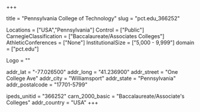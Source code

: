 
+++

title = "Pennsylvania College of Technology"
slug = "pct.edu_366252"

Locations = ["USA","Pennsylvania"]
Control = ["Public"]
CarnegieClassification = ["Baccalaureate/Associates Colleges"]
AthleticConferences = ["None"]
InstitutionalSize = ["5,000 - 9,999"]
domain = ["pct.edu"]

Logo = ""

addr_lat = "-77.026500"
addr_long = "41.236900"
addr_street = "One College Ave"
addr_city = "Williamsport"
addr_state = "Pennsylvania"
addr_postalcode = "17701-5799"

ipeds_unitid = "366252"
carn_2000_basic = "Baccalaureate/Associate's Colleges"
addr_country = "USA"
+++
    
